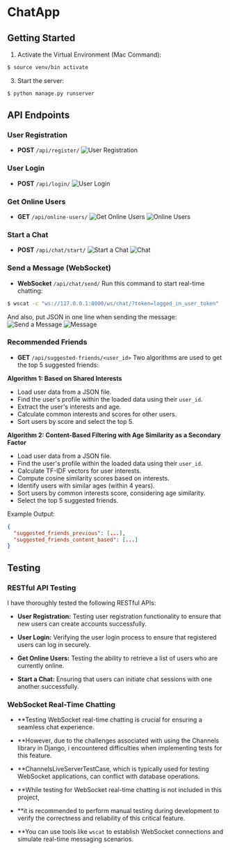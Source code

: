 # ChatApp

## Getting Started
1. Activate the Virtual Environment (Mac Command):
 ```bash
$ source venv/bin activate
``` 

3. Start the server:
```bash
$ python manage.py runserver
```


## API Endpoints

### User Registration
- **POST** `/api/register/`
![User Registration](https://github.com/gulshantelkar/ChatApp/assets/99161604/a4364490-75bd-4c75-838a-acd9aed73b96)

### User Login
- **POST** `/api/login/`
![User Login](https://github.com/gulshantelkar/ChatApp/assets/99161604/135c6f52-a036-43f7-86d3-d704bd22f606)

### Get Online Users
- **GET** `/api/online-users/`
![Get Online Users](https://github.com/gulshantelkar/ChatApp/assets/99161604/1f49cf10-4b67-430f-9628-47f7528b3f75)
![Online Users](https://github.com/gulshantelkar/ChatApp/assets/99161604/b10526ab-039b-46cc-87b7-84fd40686d05)

### Start a Chat
- **POST** `/api/chat/start/`
![Start a Chat](https://github.com/gulshantelkar/ChatApp/assets/99161604/062c6e48-eddf-4db4-9c60-56219b4cf901)
![Chat](https://github.com/gulshantelkar/ChatApp/assets/99161604/345ca1c1-e24d-4e44-8ae4-f7d227e6573f)

### Send a Message (WebSocket)
- **WebSocket** `/api/chat/send/`
Run this command to start real-time chatting:
```bash
$ wscat -c "ws://127.0.0.1:8000/ws/chat/?token=logged_in_user_token"
```


And also, put JSON in one line when sending the message:
![Send a Message](https://github.com/gulshantelkar/ChatApp/assets/99161604/3bab19f8-2277-4adf-bc49-1f26952936cd)
![Message](https://github.com/gulshantelkar/ChatApp/assets/99161604/494a2a24-0909-4b36-aee3-6dd0b0a88023)

### Recommended Friends
- **GET** `/api/suggested-friends/<user_id>`
Two algorithms are used to get the top 5 suggested friends:

**Algorithm 1: Based on Shared Interests**
- Load user data from a JSON file.
- Find the user's profile within the loaded data using their `user_id`.
- Extract the user's interests and age.
- Calculate common interests and scores for other users.
- Sort users by score and select the top 5.

**Algorithm 2: Content-Based Filtering with Age Similarity as a Secondary Factor**
- Load user data from a JSON file.
- Find the user's profile within the loaded data using their `user_id`.
- Calculate TF-IDF vectors for user interests.
- Compute cosine similarity scores based on interests.
- Identify users with similar ages (within 4 years).
- Sort users by common interests score, considering age similarity.
- Select the top 5 suggested friends.

Example Output:
```json
{
  "suggested_friends_previous": [...],
  "suggested_friends_content_based": [...]
}
```
## Testing

### RESTful API Testing

I have thoroughly tested the following RESTful APIs:

- **User Registration:** Testing user registration functionality to ensure that new users can create accounts successfully.

- **User Login:** Verifying the user login process to ensure that registered users can log in securely.

- **Get Online Users:** Testing the ability to retrieve a list of users who are currently online.

- **Start a Chat:** Ensuring that users can initiate chat sessions with one another successfully.


### WebSocket Real-Time Chatting

- **Testing WebSocket real-time chatting is crucial for ensuring a seamless chat experience.
- **However, due to the challenges associated with using the Channels library in Django, i encountered difficulties when implementing tests for this feature.
- **ChannelsLiveServerTestCase, which is typically used for testing WebSocket applications, can conflict with database operations.

- **While testing for WebSocket real-time chatting is not included in this project,
- **it is recommended to perform manual testing during development to verify the correctness and reliability of this critical feature.
- **You can use tools like `wscat` to establish WebSocket connections and simulate real-time messaging scenarios.



